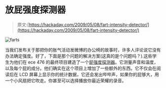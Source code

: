 # 放屁强度探测器

> 原文:[https://hackaday.com/2009/05/08/fart-intensity-detector/](https://hackaday.com/2009/05/08/fart-intensity-detector/)

![farts](../Images/f5e39bff69621e32f7043efaaf0cf244.png "farts")

当我们发布关于那把你的胀气活动发微博的办公椅的故事时，许多人评论说它没有办法确定强度。好了，下面是那个问题的解决方案(这真的是个问题吗？).这些学生为他们在 ece 476 的最终项目建造了一个[屁强度探测器](http://instruct1.cit.cornell.edu/courses/ee476/FinalProjects/s2009/rac82_mos22/rac82_mos22/index.htm)。它测量声音和温度，以及每个屁的成分。他们确实在这个项目上增加了一些额外的东西。它不仅会在阅读后在 LCD 屏幕上显示你的统计数据，它还会发出哔哔声，如果你的屁够大，用一个小风扇把它吹走。你甚至可以选择播放你最近荣耀的录音。